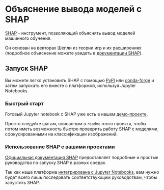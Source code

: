 # Объяснение вывода моделей с SHAP

[SHAP](https://github.com/slundberg/shap) - инструмент, позволяющий объяснять вывод моделей машинного обучения.

Он основан на векторах Шепли из теории игр и их расширениях \(подробное объяснение можете увидеть в [документации SHAP](https://shap.readthedocs.io/en/latest/example_notebooks/overviews/An%20introduction%20to%20explainable%20AI%20with%20Shapley%20values.html)\).

## Запуск SHAP

Вы можете легко установить SHAP с помощью [PyPI](https://pypi.org/project/shap) или [conda-forge](https://anaconda.org/conda-forge/shap) и затем запускать его вместе с платформой, используя Jupyter Notebooks.

### Быстрый старт

Готовый Jupyter notebook с SHAP уже есть в нашем [демо-проекте](https://github.com/neuro-inc/mlops-demo-oss-dogs).

Просто следуйте шагам, описанным в `readme` этого проекта, чтобы потом иметь возможность быстро проверить работу SHAP с моделями, сфокусированными на классификации изображений. 

### Использование SHAP с вашими проектами

[Oфициальная документация SHAP](https://shap.readthedocs.io/en/latest/index.html) предоставляет подробные и простые руководства по запуску SHAP в разных средах. 

Так как наша платформа [интегрирована с Jupyter Notebooks](../../web/working-with-jupyter/jupyter-notebooks.md), вам нужно будет всего лишь последовать соответствующим руководствам, чтобы запустить SHAP.


